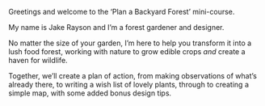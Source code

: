 Greetings and welcome to the ‘Plan a Backyard Forest’ mini-course.

My name is Jake Rayson and I’m a forest gardener and designer.

No matter the size of your garden, I’m here to help you transform it into a lush food forest, working with nature to grow edible crops _and_ create a haven for wildlife.

Together, we’ll create a plan of action, from making observations of what’s already there, to writing a wish list of lovely plants, through to creating a simple map, with some added bonus design tips.


